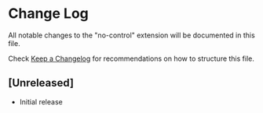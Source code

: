 # Change Log

All notable changes to the "no-control" extension will be documented in this file.

Check [Keep a Changelog](http://keepachangelog.com/) for recommendations on how to structure this file.

## [Unreleased]

- Initial release